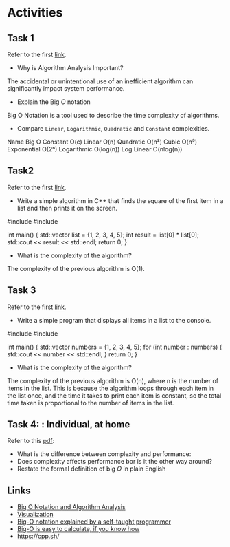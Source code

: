 # Activities

## Task 1

Refer to the first [link](#links).

- Why is Algorithm Analysis Important?

The accidental or unintentional use of an inefficient algorithm can significantly impact system performance.

- Explain the Big $O$ notation

Big O Notation is a tool used to describe the time complexity of algorithms.

- Compare `Linear`, `Logarithmic`, `Quadratic` and `Constant` complexities.

Name	        Big O
Constant	    O(c)
Linear	        O(n)
Quadratic	    O(n²)
Cubic	        O(n³)
Exponential	    O(2ⁿ)
Logarithmic	    O(log(n))
Log Linear	    O(nlog(n))

## Task2

Refer to the first [link](#links).

- Write a simple algorithm in C++ that finds the square of the first item in a list and then prints it on the screen.

#include <iostream>
#include <vector>

int main() {
  std::vector<int> list = {1, 2, 3, 4, 5};
  int result = list[0] * list[0];
  std::cout << result << std::endl;
  return 0;
}

- What is the complexity of the algorithm?

The complexity of the previous algorithm is O(1).

## Task 3

Refer to the first [link](#links).

- Write a simple program that displays all items in a list to the console.

#include <iostream>
#include <vector>

int main() {
  std::vector<int> numbers = {1, 2, 3, 4, 5};
  for (int number : numbers) {
    std::cout << number << std::endl;
  }
  return 0;
}

- What is the complexity of the algorithm?

The complexity of the previous algorithm is O(n), where n is the number of items in the list. This is because the algorithm loops through each item in the list once, and the time it takes to print each item is constant, so the total time taken is proportional to the number of items in the list.

## Task 4: : Individual, at home

Refer to this [pdf](./big_o.pdf):

- What is the difference between complexity and performance:
- Does complexity affects performance bor is it the other way around?
- Restate the formal definition of big $O$ in plain English

## Links

- [Big O Notation and Algorithm Analysis ](https://stackabuse.com/big-o-notation-and-algorithm-analysis-with-python-examples/)
- [Visualization](https://www.cs.usfca.edu/~galles/visualization/Search.html)
- [Big-O notation explained by a self-taught programmer](https://justin.abrah.ms/computer-science/big-o-notation-explained.html)
- [Big-O is easy to calculate, if you know how](https://justin.abrah.ms/computer-science/how-to-calculate-big-o.html)
- https://cpp.sh/
